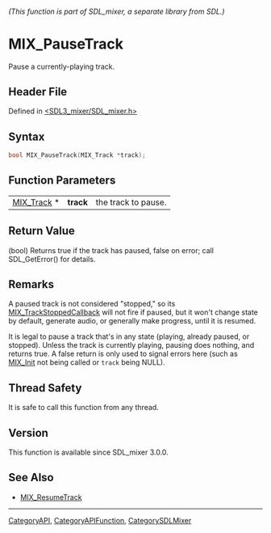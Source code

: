 ###### (This function is part of SDL_mixer, a separate library from SDL.)
# MIX_PauseTrack

Pause a currently-playing track.

## Header File

Defined in [<SDL3_mixer/SDL_mixer.h>](https://github.com/libsdl-org/SDL_mixer/blob/main/include/SDL3_mixer/SDL_mixer.h)

## Syntax

```c
bool MIX_PauseTrack(MIX_Track *track);
```

## Function Parameters

|                          |           |                     |
| ------------------------ | --------- | ------------------- |
| [MIX_Track](MIX_Track) * | **track** | the track to pause. |

## Return Value

(bool) Returns true if the track has paused, false on error; call
SDL_GetError() for details.

## Remarks

A paused track is not considered "stopped," so its
[MIX_TrackStoppedCallback](MIX_TrackStoppedCallback) will not fire if
paused, but it won't change state by default, generate audio, or generally
make progress, until it is resumed.

It is legal to pause a track that's in any state (playing, already paused,
or stopped). Unless the track is currently playing, pausing does nothing,
and returns true. A false return is only used to signal errors here (such
as [MIX_Init](MIX_Init) not being called or `track` being NULL).

## Thread Safety

It is safe to call this function from any thread.

## Version

This function is available since SDL_mixer 3.0.0.

## See Also

- [MIX_ResumeTrack](MIX_ResumeTrack)

----
[CategoryAPI](CategoryAPI), [CategoryAPIFunction](CategoryAPIFunction), [CategorySDLMixer](CategorySDLMixer)

